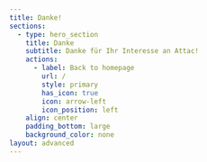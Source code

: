 ```yaml
---
title: Danke!
sections:
  - type: hero_section
    title: Danke
    subtitle: Danke für Ihr Interesse an Attac!
    actions:
      - label: Back to homepage
        url: /
        style: primary
        has_icon: true
        icon: arrow-left
        icon_position: left
    align: center
    padding_bottom: large
    background_color: none
layout: advanced
---
```

